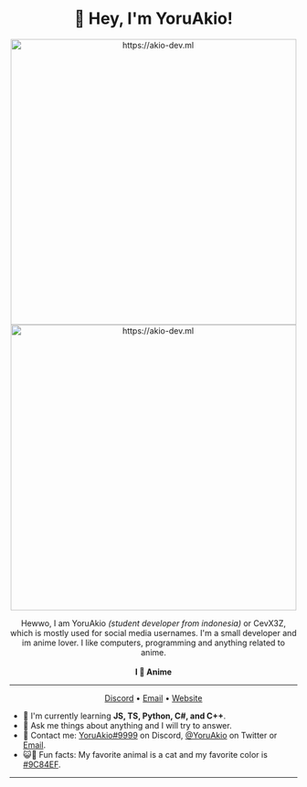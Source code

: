 <h1 align="center">👋 Hey, I'm YoruAkio!</h1>

<div align="center">
  <img src="https://spotify.akio-dev.ml/api?theme=dark&scan=true&rainbow=true" href="https://akio-dev.ml" alt="https://akio-dev.ml" width="500" />
  </br>
  <img src="https://lanyard-profile-readme.vercel.app/api/919841186246692886?theme=dark&animated=false&hideDiscrim=true&borderRadius=5px&idleMessage=Probably%20doing%20something%20else..." href="https://akio-dev.ml" alt="https://akio-dev.ml" width="500" />
</div>

<p align="center">Hewwo, I am YoruAkio <i>(student developer from indonesia)</i> or CevX3Z, which is mostly used for social media usernames. I'm a small developer and im anime lover. I like computers, programming and anything related to anime.<br><br><strong>I 💜 Anime</strong></p>

<hr>

<p align="center">
  <a href="https://go.yoruakio.me/discord">Discord</a> • <a href="https://go.yoruakio.me/mail">Email</a> • <a href="https://yoruakio.me">Website</a>
</p>

- 🌱 I'm currently learning **JS, TS, Python, C#, and C++**.
- 💭 Ask me things about anything and I will try to answer.
- 📇 Contact me: [YoruAkio#9999](https://go.yoruakio.me/discord) on Discord, [@YoruAkio](https://go.yoruakio.me/twitter) on Twitter or [Email](https://go.yoruakio.me/mail).
- 😺💜 Fun facts: My favorite animal is a cat and my favorite color is [#9C84EF](https://color-hex.com/color/9c84ef).

<hr>
